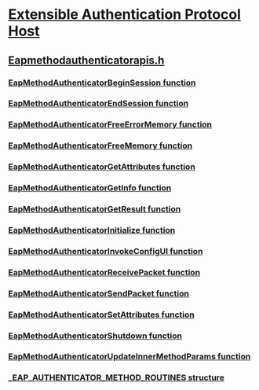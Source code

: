 # [Extensible Authentication Protocol Host](../_eaphost/index.md)
## [Eapmethodauthenticatorapis.h](index.md)
### [EapMethodAuthenticatorBeginSession function](../eapmethodauthenticatorapis/nf-eapmethodauthenticatorapis-eapmethodauthenticatorbeginsession.md)
### [EapMethodAuthenticatorEndSession function](../eapmethodauthenticatorapis/nf-eapmethodauthenticatorapis-eapmethodauthenticatorendsession.md)
### [EapMethodAuthenticatorFreeErrorMemory function](../eapmethodauthenticatorapis/nf-eapmethodauthenticatorapis-eapmethodauthenticatorfreeerrormemory.md)
### [EapMethodAuthenticatorFreeMemory function](../eapmethodauthenticatorapis/nf-eapmethodauthenticatorapis-eapmethodauthenticatorfreememory.md)
### [EapMethodAuthenticatorGetAttributes function](../eapmethodauthenticatorapis/nf-eapmethodauthenticatorapis-eapmethodauthenticatorgetattributes.md)
### [EapMethodAuthenticatorGetInfo function](../eapmethodauthenticatorapis/nf-eapmethodauthenticatorapis-eapmethodauthenticatorgetinfo.md)
### [EapMethodAuthenticatorGetResult function](../eapmethodauthenticatorapis/nf-eapmethodauthenticatorapis-eapmethodauthenticatorgetresult.md)
### [EapMethodAuthenticatorInitialize function](../eapmethodauthenticatorapis/nf-eapmethodauthenticatorapis-eapmethodauthenticatorinitialize.md)
### [EapMethodAuthenticatorInvokeConfigUI function](../eapmethodauthenticatorapis/nf-eapmethodauthenticatorapis-eapmethodauthenticatorinvokeconfigui.md)
### [EapMethodAuthenticatorReceivePacket function](../eapmethodauthenticatorapis/nf-eapmethodauthenticatorapis-eapmethodauthenticatorreceivepacket.md)
### [EapMethodAuthenticatorSendPacket function](../eapmethodauthenticatorapis/nf-eapmethodauthenticatorapis-eapmethodauthenticatorsendpacket.md)
### [EapMethodAuthenticatorSetAttributes function](../eapmethodauthenticatorapis/nf-eapmethodauthenticatorapis-eapmethodauthenticatorsetattributes.md)
### [EapMethodAuthenticatorShutdown function](../eapmethodauthenticatorapis/nf-eapmethodauthenticatorapis-eapmethodauthenticatorshutdown.md)
### [EapMethodAuthenticatorUpdateInnerMethodParams function](../eapmethodauthenticatorapis/nf-eapmethodauthenticatorapis-eapmethodauthenticatorupdateinnermethodparams.md)
### [_EAP_AUTHENTICATOR_METHOD_ROUTINES structure](../eapmethodauthenticatorapis/ns-eapmethodauthenticatorapis-_eap_authenticator_method_routines.md)
